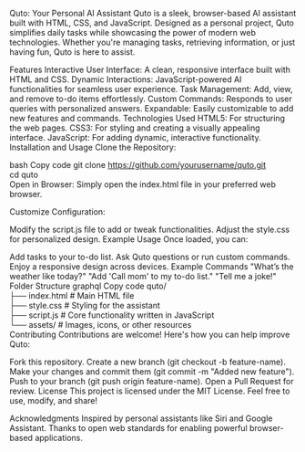 Quto: Your Personal AI Assistant
Quto is a sleek, browser-based AI assistant built with HTML, CSS, and JavaScript. Designed as a personal project, Quto simplifies daily tasks while showcasing the power of modern web technologies. Whether you're managing tasks, retrieving information, or just having fun, Quto is here to assist.

Features
Interactive User Interface: A clean, responsive interface built with HTML and CSS.
Dynamic Interactions: JavaScript-powered AI functionalities for seamless user experience.
Task Management: Add, view, and remove to-do items effortlessly.
Custom Commands: Responds to user queries with personalized answers.
Expandable: Easily customizable to add new features and commands.
Technologies Used
HTML5: For structuring the web pages.
CSS3: For styling and creating a visually appealing interface.
JavaScript: For adding dynamic, interactive functionality.
Installation and Usage
Clone the Repository:

bash
Copy code
git clone https://github.com/yourusername/quto.git  
cd quto  
Open in Browser:
Simply open the index.html file in your preferred web browser.

Customize Configuration:

Modify the script.js file to add or tweak functionalities.
Adjust the style.css for personalized design.
Example Usage
Once loaded, you can:

Add tasks to your to-do list.
Ask Quto questions or run custom commands.
Enjoy a responsive design across devices.
Example Commands
"What’s the weather like today?"
"Add 'Call mom' to my to-do list."
"Tell me a joke!"
Folder Structure
graphql
Copy code
quto/  
├── index.html       # Main HTML file  
├── style.css        # Styling for the assistant  
├── script.js        # Core functionality written in JavaScript  
└── assets/          # Images, icons, or other resources  
Contributing
Contributions are welcome! Here's how you can help improve Quto:

Fork this repository.
Create a new branch (git checkout -b feature-name).
Make your changes and commit them (git commit -m "Added new feature").
Push to your branch (git push origin feature-name).
Open a Pull Request for review.
License
This project is licensed under the MIT License. Feel free to use, modify, and share!

Acknowledgments
Inspired by personal assistants like Siri and Google Assistant.
Thanks to open web standards for enabling powerful browser-based applications.
